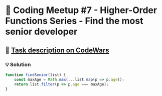 # 📝 Coding Meetup #7 - Higher-Order Functions Series - Find the most senior developer

## 🔗 [Task description on CodeWars](https://www.codewars.com/kata/582887f7d04efdaae3000090)

### 💡 Solution

```javascript
function findSenior(list) {
    const maxAge = Math.max(...list.map(p => p.age));
    return list.filter(p => p.age === maxAge);
}
```
